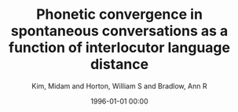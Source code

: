 ---
layout: post
title: Phonetic convergence in spontaneous conversations as a function of interlocutor language distance

date: 1996-01-01 00:00
author: Kim, Midam and Horton, William S and Bradlow, Ann R
journal: Laboratory Phonology

link: https://doi.org/10.1515/labphon.2011.004

year: 2011
---
